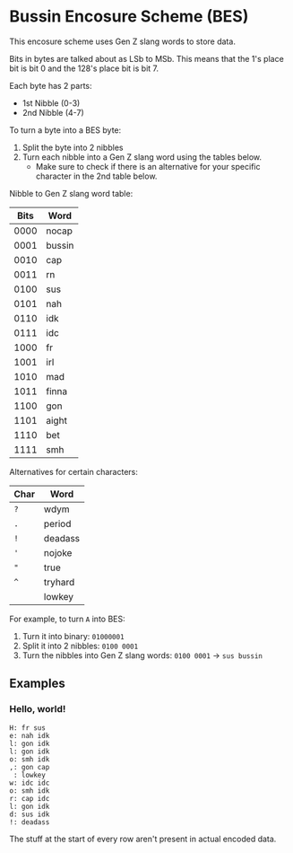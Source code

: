 # Bussin Encosure Scheme (BES)

This encosure scheme uses Gen Z slang words to store data.

Bits in bytes are talked about as LSb to MSb.
This means that the 1's place bit is bit 0 and the 128's place bit is bit 7.

Each byte has 2 parts:
- 1st Nibble (0-3)
- 2nd Nibble (4-7)

To turn a byte into a BES byte:
1. Split the byte into 2 nibbles
2. Turn each nibble into a Gen Z slang word using the tables below.
    - Make sure to check if there is an alternative for your specific character in the 2nd table below.

Nibble to Gen Z slang word table:

| Bits | Word   |
| ---- | ------ |
| 0000 | nocap  |
| 0001 | bussin |
| 0010 | cap    |
| 0011 | rn     |
| 0100 | sus    |
| 0101 | nah    |
| 0110 | idk    |
| 0111 | idc    |
| 1000 | fr     |
| 1001 | irl    |
| 1010 | mad    |
| 1011 | finna  |
| 1100 | gon    |
| 1101 | aight  |
| 1110 | bet    |
| 1111 | smh    |

Alternatives for certain characters:

| Char | Word    |
| ---- | ------- |
| `?`  | wdym    |
| `.`  | period  |
| `!`  | deadass |
| `'`  | nojoke  |
| `"`  | true    |
| `^`  | tryhard |
| ` `  | lowkey  |

For example, to turn `A` into BES:
1. Turn it into binary: `01000001`
2. Split it into 2 nibbles: `0100 0001`
3. Turn the nibbles into Gen Z slang words: `0100 0001` -> `sus bussin`

## Examples

### Hello, world!

```
H: fr sus
e: nah idk
l: gon idk
l: gon idk
o: smh idk
,: gon cap
 : lowkey
w: idc idc
o: smh idk
r: cap idc
l: gon idk
d: sus idk
!: deadass
```

The stuff at the start of every row aren't present in actual encoded data.